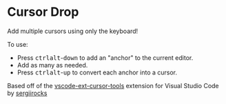 # Cursor Drop

Add multiple cursors using only the keyboard!

To use:
- Press <kbd>ctrl</kbd><kbd>alt</kbd>-<kbd>down</kbd> to add an "anchor" to the current editor.
- Add as many as needed.
- Press <kbd>ctrl</kbd><kbd>alt</kbd>-<kbd>up</kbd> to convert each anchor into a cursor.

Based off of the [vscode-ext-cursor-tools](https://github.com/sergiirocks/vscode-ext-cursor-tools) extension for Visual Studio Code by [sergiirocks](https://github.com/sergiirocks)

